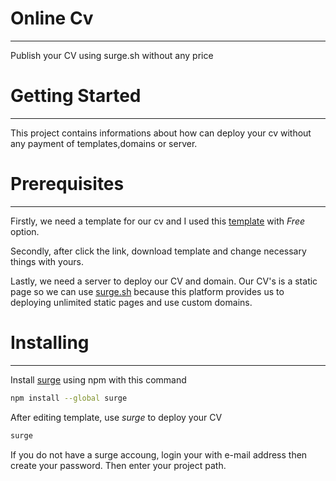 # Online Cv
***
Publish your CV using surge.sh without any price

# Getting Started
***
This project contains informations about how can deploy your cv without any payment of templates,domains or server.

# Prerequisites
***
Firstly, we need a template for our cv and I used this [template](https://uicookies.com/downloads/online-cv-html-responsive-bootstrap-resume-template/) with *Free* option. 

Secondly, after click the link, download template and change necessary things with yours.

Lastly, we need a server to deploy our CV and domain. Our CV's is a static page so we can  use [surge.sh](https://surge.sh/) because this platform provides us to deploying unlimited static pages and use custom domains.

# Installing
***
Install [surge](https://surge.sh/) using npm with this command 
```bash
npm install --global surge
```
After editing template, use *surge* to deploy your CV
```bash
surge
```
If you do not have a surge accoung, login your with e-mail address then create your password. Then enter your project path.
